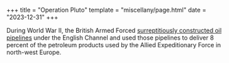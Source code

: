 +++
title = "Operation Pluto"
template = "miscellany/page.html"
date = "2023-12-31"
+++

During World War II, the British Armed Forced [surreptitiously constructed oil pipelines](https://en.wikipedia.org/wiki/Operation_Pluto) under the English Channel and used those pipelines to deliver 8 percent of the petroleum products used by the Allied Expeditionary Force in north-west Europe.
